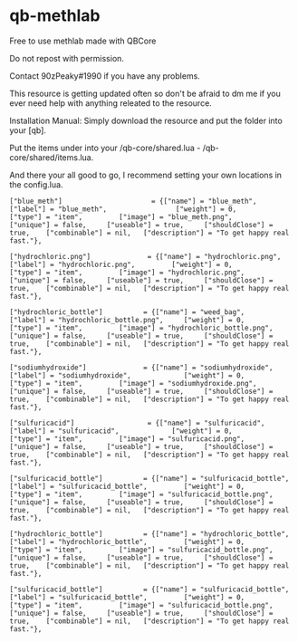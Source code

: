 # qb-methlab
Free to use methlab made with QBCore


Do not repost with permission.

Contact 90zPeaky#1990 if you have any problems.

This resource is getting updated often so don't be afraid to dm me if you ever need help with anything releated to the resource.

Installation Manual:
Simply download the resource and put the folder into your [qb].

Put the items under into your /qb-core/shared.lua - /qb-core/shared/items.lua.

And there your all good to go, I recommend setting your own locations in the config.lua.

```
["blue_meth"]                      = {["name"] = "blue_meth",                         ["label"] = "blue_meth",                 ["weight"] = 0,         ["type"] = "item",         ["image"] = "blue_meth.png",             ["unique"] = false,     ["useable"] = true,     ["shouldClose"] = true,    ["combinable"] = nil,   ["description"] = "To get happy real fast."},

["hydrochloric.png"]              = {["name"] = "hydrochloric.png",                   ["label"] = "hydrochloric.png",         ["weight"] = 0,         ["type"] = "item",         ["image"] = "hydrochloric.png",         ["unique"] = false,     ["useable"] = true,     ["shouldClose"] = true,    ["combinable"] = nil,   ["description"] = "To get happy real fast."},

["hydrochloric_bottle"]          = {["name"] = "weed_bag",                         ["label"] = "hydrochloric_bottle.png",     ["weight"] = 0,         ["type"] = "item",         ["image"] = "hydrochloric_bottle.png",  ["unique"] = false,     ["useable"] = true,     ["shouldClose"] = true,    ["combinable"] = nil,   ["description"] = "To get happy real fast."},

["sodiumhydroxide"]              = {["name"] = "sodiumhydroxide",                   ["label"] = "sodiumhydroxide",             ["weight"] = 0,         ["type"] = "item",         ["image"] = "sodiumhydroxide.png",         ["unique"] = false,     ["useable"] = true,     ["shouldClose"] = true,    ["combinable"] = nil,   ["description"] = "To get happy real fast."},

["sulfuricacid"]                  = {["name"] = "sulfuricacid",                         ["label"] = "sulfuricacid",             ["weight"] = 0,         ["type"] = "item",         ["image"] = "sulfuricacid.png",         ["unique"] = false,     ["useable"] = true,     ["shouldClose"] = true,    ["combinable"] = nil,   ["description"] = "To get happy real fast."},

["sulfuricacid_bottle"]          = {["name"] = "sulfuricacid_bottle",             ["label"] = "sulfuricacid_bottle",         ["weight"] = 0,         ["type"] = "item",         ["image"] = "sulfuricacid_bottle.png",     ["unique"] = false,     ["useable"] = true,     ["shouldClose"] = true,    ["combinable"] = nil,   ["description"] = "To get happy real fast."},
    
["hydrochloric_bottle"]          = {["name"] = "hydrochloric_bottle",             ["label"] = "hydrochloric_bottle",         ["weight"] = 0,         ["type"] = "item",         ["image"] = "sulfuricacid_bottle.png",     ["unique"] = false,     ["useable"] = true,     ["shouldClose"] = true,    ["combinable"] = nil,   ["description"] = "To get happy real fast."},

["sulfuricacid_bottle"]          = {["name"] = "sulfuricacid_bottle",             ["label"] = "sulfuricacid_bottle",         ["weight"] = 0,         ["type"] = "item",         ["image"] = "sulfuricacid_bottle.png",     ["unique"] = false,     ["useable"] = true,     ["shouldClose"] = true,    ["combinable"] = nil,   ["description"] = "To get happy real fast."},
